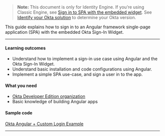 > **Note:** This document is only for Identity Engine. If you’re using Classic Engine, see [Sign in to SPA with the embedded widget](/docs/guides/archive-sign-in-to-spa-embedded-widget/angular/main). See [Identify your Okta solution](https://help.okta.com/okta_help.htm?type=oie&id=ext-oie-version) to determine your Okta version.

This guide explains how to sign in to an Angular framework single-page application (SPA) with the embedded Okta Sign-In Widget.

---

#### Learning outcomes

* Understand how to implement a sign-in use case using Angular and the Okta Sign-In Widget.
* Understand basic installation and code configurations using Angular.
* Implement a simple SPA use-case, and sign a user in to the app.

#### What you need

* [Okta Developer Edition organization](/signup)
* Basic knowledge of building Angular apps

#### Sample code

[Okta Angular + Custom Login Example](https://github.com/okta/samples-js-angular/tree/master/custom-login)

---
